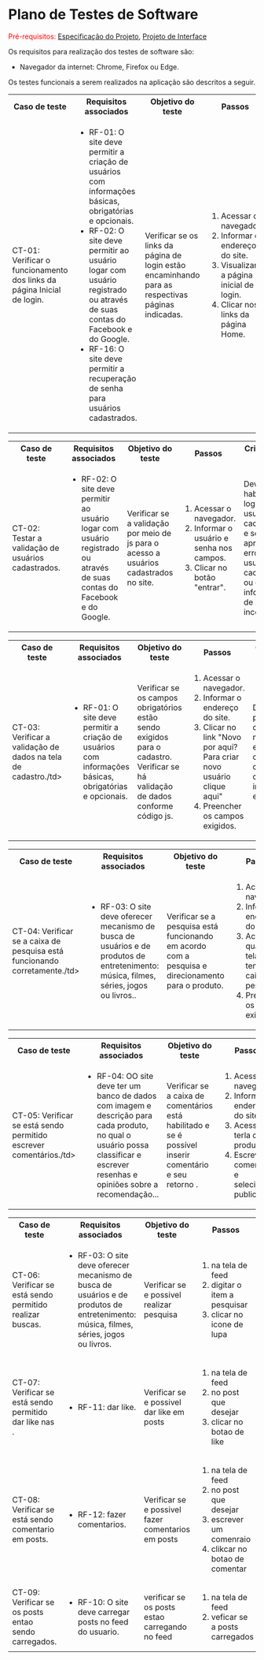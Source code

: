 # Plano de Testes de Software

<span style="color:red">Pré-requisitos: <a href="https://github.com/ICEI-PUC-Minas-PMV-ADS/pmv-ads-2023-2-e1-proj-web-t3-grupo-03/blob/main/documentos/02-Especifica%C3%A7%C3%A3o%20do%20Projeto.md"> Especificação do Projeto</a></span>, <a href="https://github.com/ICEI-PUC-Minas-PMV-ADS/pmv-ads-2023-2-e1-proj-web-t3-grupo-03/blob/main/documentos/04-Projeto%20de%20Interface.md"> Projeto de Interface</a>

Os requisitos para realização dos testes de software são:
<ul><li>Navegador da internet: Chrome, Firefox ou Edge.</li>
</ul>

Os testes funcionais a serem realizados na aplicação são descritos a seguir.

<table>
 <tr>
  <th>Caso de teste</th>
  <th>Requisitos associados</th>
  <th>Objetivo do teste</th>
  <th>Passos</th>
  <th>Critérios de êxito</th>
  <th>Responsável</th>
 </tr>
 <tr>
  <td>CT-01: Verificar o funcionamento dos links da página Inicial de login.
  <td>
   <ul>
    <li>RF-01:	O site deve permitir a criação de usuários com informações básicas, obrigatórias e opcionais.</li>
   <li>RF-02:	O site deve permitir ao usuário logar com usuário registrado ou através de suas contas do Facebook e do Google.</li>
   <li>RF-16:	 O site deve permitir a recuperação de senha para usuários cadastrados.</li>
    
   </ul>
  </td>
  <td>Verificar se os links da página de login estão encaminhando para as respectivas páginas indicadas.</td>
  <td>
   <ol>
    <li>Acessar o navegador.</li>
    <li>Informar o endereço do site.</li>
    <li>Visualizar a página inicial de login.</li>
    <li>Clicar nos links da página Home.</li>
   </ol>
   </td>
  <td>Todos os links da página Home devem encaminhar os usuários para as páginas descritas. Os botões de login do Google e Facebook devem direcionar para a página de login destes serviços.</td>
  <td>Hênio</td>
 </tr>
</table>

<table>
 <tr>
  <th>Caso de teste</th>
  <th>Requisitos associados</th>
  <th>Objetivo do teste</th>
  <th>Passos</th>
  <th>Critérios de êxito</th>
  <th>Responsável</th>
 </tr>
 <tr>
  <td>CT-02: Testar a validação de usuários cadastrados.
  <td>
   <ul>
   
   <li>RF-02:	O site deve permitir ao usuário logar com usuário registrado ou através de suas contas do Facebook e do Google.</li>

    
   </ul>
  </td>
  <td>Verificar se a validação por meio de js para o acesso a usuários cadastrados no site.</td>
  <td>
   <ol>
    <li>Acessar o navegador.</li>
    <li>Informar o usuário e senha nos campos.</li>
    <li>Clicar no botão "entrar".</li>
    
   </ol>
   </td>
  <td>Deverá habilitar o login de usuário cadastrado e ser apresentado erro para usuário não cadastrado ou com informações de logins incorretas.</td>
  <td>Hênio</td>
 </tr>
</table>


<table>
 <tr>
  <th>Caso de teste</th>
  <th>Requisitos associados</th>
  <th>Objetivo do teste</th>
  <th>Passos</th>
  <th>Critérios de êxito</th>
  <th>Responsável</th>
 </tr>
 <tr>
  <td>CT-03: Verificar a validação de dados na tela de cadastro./td>
  <td>
   <ul>
   
   <li>RF-01:	O site deve permitir a criação de usuários com informações básicas, obrigatórias e opcionais.</li>

    
   </ul>
  </td>
  <td>Verificar se os campos obrigatórios estão sendo exigidos para o cadastro. Verificar se há validação de dados conforme código js.</td>
  <td>
   <ol>
    <li>Acessar o navegador.</li>
    <li>Informar o endereço do site.</li>
    <li>Clicar no link "Novo por aqui? Para criar novo usuário clique aqui"</li>
    <li>Preencher os campos exigidos.</li>
   </ol>
   </td>
  <td> Deverá permitir o cadastro de novo usuário e impedir o cadastro caso haja dado indevido ao especificado.</td>
  <td>Hênio</td>
 </tr>
</table>



<table>
 <tr>
  <th>Caso de teste</th>
  <th>Requisitos associados</th>
  <th>Objetivo do teste</th>
  <th>Passos</th>
  <th>Critérios de êxito</th>
  <th>Responsável</th>
 </tr>
 <tr>
  <td>CT-04: Verificar se a caixa de pesquisa está funcionando corretamente./td>
  <td>
   <ul>
   
   <li>RF-03:	O site deve oferecer mecanismo de busca de usuários e de produtos de entretenimento: música, filmes, séries, jogos ou livros..</li>

    
   </ul>
  </td>
  <td>Verificar se a pesquisa está funcionando em acordo com a pesquisa e direcionamento para o produto.</td>
  <td>
   <ol>
    <li>Acessar o navegador.</li>
    <li>Informar o endereço do site.</li>
    <li>Acessar qualquer tela que tenha a caixa de pesquisa</li>
    <li>Preencher os campos exigidos.</li>
   </ol>
   </td>
  <td>A pesquisa deverá retornar o produto com link para sua página.</td>
  <td>Hênio</td>
 </tr>
</table>


<table>
 <tr>
  <th>Caso de teste</th>
  <th>Requisitos associados</th>
  <th>Objetivo do teste</th>
  <th>Passos</th>
  <th>Critérios de êxito</th>
  <th>Responsável</th>
 </tr>
 <tr>
  <td>CT-05: Verificar se está sendo permitido escrever comentários./td>
  <td>
   <ul>
   
   <li>RF-04:	OO site deve ter um banco de dados com imagem e descrição para cada produto, no qual o usuário possa classificar e escrever resenhas e opiniões sobre a recomendação...</li>

    
   </ul>
  </td>
  <td>Verificar se a caixa de comentários está habilitado e se é possível inserir comentário e seu retorno .</td>
  <td>
   <ol>
    <li>Acessar o navegador.</li>
    <li>Informar o endereço do site.</li>
    <li>Acessar a terla de produto</li>
    <li>Escrever o comentário e selecionar publicar.</li>
   </ol>
   </td>
  <td> O comentário deverá ser publicado, mediante informação em tela ao usuário.</td>
  <td>Hênio</td>
 </tr>
</table>

<table>
 <tr>
  <th>Caso de teste</th>
  <th>Requisitos associados</th>
  <th>Objetivo do teste</th>
  <th>Passos</th>
  <th>Critérios de êxito</th>
  <th>Responsável</th>
 </tr>
 <tr>
  <td>CT-06: Verificar se está sendo permitido realizar buscas.<td>
   <ul>
   <li>RF-03: O site deve oferecer mecanismo de busca de usuários e de produtos de entretenimento: música, filmes, séries, jogos ou livros.</li>
   </ul>
  </td>
  <td>Verificar se e possivel realizar pesquisa</td>
  <td>
   <ol>
    <li>na tela de feed</li>
    <li>digitar o item a pesquisar</li>
    <li>clicar no icone de lupa</li>
   </ol>
   </td>
  <td>devera aparecer itens que casa com a entrada da pesquisa</td>
  <td>zaquel</td>
 </tr>
 <tr>
  <td>CT-07: Verificar se está sendo permitido dar like nas .<td>
   <ul>
   <li>RF-11: dar like.</li>
   </ul>
  </td>
  <td>Verificar se e possivel dar like em posts</td>
  <td>
   <ol>
    <li>na tela de feed</li>
    <li>no post que desejar</li>
    <li>clicar no botao de like</li>
   </ol>
   </td>
  <td>post devera ser barcado como gostei</td>
  <td>zaquel</td>
 </tr>
 <tr>
  <td>CT-08: Verificar se está sendo comentario em posts.<td>
   <ul>
   <li>RF-12: fazer comentarios.</li>
   </ul>
  </td>
  <td>Verificar se e possivel fazer comentarios em posts</td>
  <td>
   <ol>
    <li>na tela de feed</li>
    <li>no post que desejar</li>
    <li>escrever um comenraio</li>
    <li>clikcar no botao de comentar</li>
   </ol>
   </td>
  <td>comentario devera ser vinculado aquele post</td>
  <td>zaquel</td>
 </tr>
 <tr>
  <td>CT-09: Verificar se os posts entao sendo carregados.<td>
   <ul>
   <li>RF-10: O site deve carregar posts no feed do usuario.</li>
   </ul>
  </td>
  <td>verificar se os posts estao carregando no feed</td>
  <td>
   <ol>
    <li>na tela de feed</li>
    <li>veficar se a posts carregados</li>
   </ol>
   </td>
  <td>os posts deveram aparecer na tela de feed</td>
  <td>zaquel</td>
 </tr>
</table>
